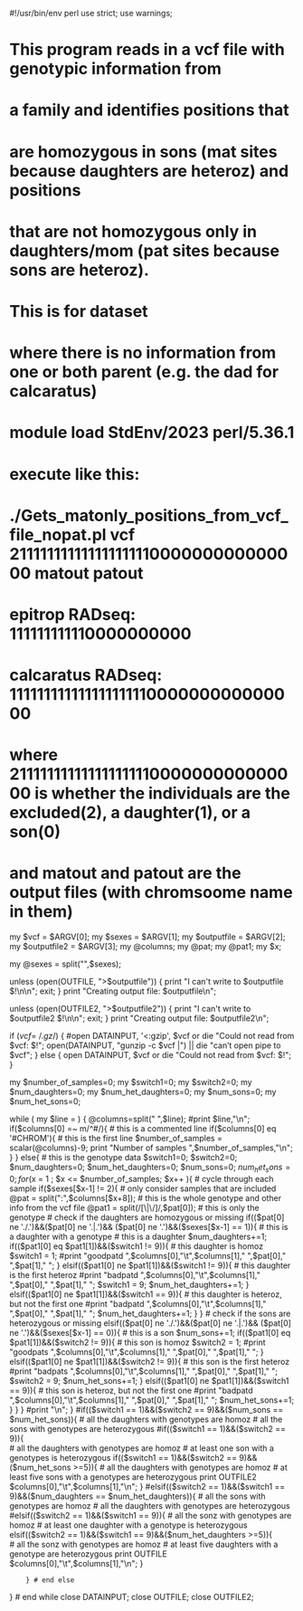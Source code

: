 #!/usr/bin/env perl
use strict;
use warnings;

# This program reads in a vcf file with genotypic information from
# a family and identifies positions that
# are homozygous in sons (mat sites because daughters are heteroz) and positions
# that are not homozygous only in daughters/mom (pat sites because sons are heteroz). 
# This is for dataset 
# where there is no information from one or both parent (e.g. the dad for calcaratus)
# module load StdEnv/2023 perl/5.36.1
# execute like this:
# ./Gets_matonly_positions_from_vcf_file_nopat.pl vcf 21111111111111111111000000000000000 matout patout

# epitrop RADseq: 111111111110000000000
# calcaratus RADseq: 11111111111111111111000000000000000

# where 21111111111111111111000000000000000 is whether the individuals are the excluded(2), a daughter(1), or a son(0)
# and matout and patout are the output files (with chromsoome name in them) 

my $vcf = $ARGV[0];
my $sexes = $ARGV[1];
my $outputfile = $ARGV[2];
my $outputfile2 = $ARGV[3];
my @columns;
my @pat;
my @pat1;
my $x;

my @sexes = split("",$sexes);

unless (open(OUTFILE, ">$outputfile"))  {
	print "I can\'t write to $outputfile   $!\n\n";
	exit;
}
print "Creating output file: $outputfile\n";

unless (open(OUTFILE2, ">$outputfile2"))  {
	print "I can\'t write to $outputfile2  $!\n\n";
	exit;
}
print "Creating output file: $outputfile2\n";



if ($vcf =~ /.gz$/) {
	#open DATAINPUT, '<:gzip', $vcf or die "Could not read from $vcf: $!";
	open(DATAINPUT, "gunzip -c $vcf |") || die "can’t open pipe to $vcf";
}
else {
	open DATAINPUT, $vcf or die "Could not read from $vcf: $!";
}

my $number_of_samples=0;
my $switch1=0;
my $switch2=0;
my $num_daughters=0;
my $num_het_daughters=0;
my $num_sons=0;
my $num_het_sons=0;


while ( my $line = <DATAINPUT>) {
	@columns=split("	",$line);
		#print $line,"\n";
		if($columns[0] =~ m/^#/){ # this is a commented line
			if($columns[0] eq '#CHROM'){ # this is the first line
				$number_of_samples = scalar(@columns)-9;
				print "Number of samples ",$number_of_samples,"\n";
			}
		}
		else{ # this is the genotype data
			$switch1=0;
			$switch2=0;
			$num_daughters=0;
			$num_het_daughters=0;
			$num_sons=0;
			$num_het_sons=0;
			for ($x = 1 ; $x <= $number_of_samples; $x++ ){ # cycle through each sample
				if($sexes[$x-1] != 2){ # only consider samples that are included
					@pat = split(":",$columns[$x+8]); # this is the whole genotype and other info from the vcf file
					@pat1 = split(/[\|\/]/,$pat[0]); # this is only the genotype
					# check if the daughters are homozygous or missing
					if(($pat[0] ne './.')&&($pat[0] ne '.|.')&&
					($pat[0] ne '.')&&($sexes[$x-1] == 1)){ # this is a daughter with a genotype
					# this is a daughter
					$num_daughters+=1;
						if(($pat1[0] eq $pat1[1])&&($switch1 != 9)){
							# this daughter is homoz 
							$switch1 = 1;
							#print "goodpatd ",$columns[0],"\t",$columns[1]," ",$pat[0]," ",$pat[1]," ";
						}
						elsif(($pat1[0] ne $pat1[1])&&($switch1 != 9)){
							# this daughter is the first heteroz
							#print "badpatd ",$columns[0],"\t",$columns[1]," ",$pat[0]," ",$pat[1]," ";
							$switch1 = 9;
							$num_het_daughters+=1;
						}	
						elsif(($pat1[0] ne $pat1[1])&&($switch1 == 9)){
							# this daughter is heteroz, but not the first one
							#print "badpatd ",$columns[0],"\t",$columns[1]," ",$pat[0]," ",$pat[1]," ";
							$num_het_daughters+=1;
						}	
					}
					# check if the sons are heterozygous or missing
					elsif(($pat[0] ne './.')&&($pat[0] ne '.|.')&&
					($pat[0] ne '.')&&($sexes[$x-1] == 0)){
						# this is a son
						$num_sons+=1;
						if(($pat1[0] eq $pat1[1])&&($switch2 != 9)){
							# this son is homoz 
							$switch2 = 1;
							#print "goodpats ",$columns[0],"\t",$columns[1]," ",$pat[0]," ",$pat[1]," ";
						}
						elsif(($pat1[0] ne $pat1[1])&&($switch2 != 9)){
							# this son is the first heteroz
							#print "badpats ",$columns[0],"\t",$columns[1]," ",$pat[0]," ",$pat[1]," ";
							$switch2 = 9;
							$num_het_sons+=1;
						}
						elsif(($pat1[0] ne $pat1[1])&&($switch1 == 9)){
							# this son is heteroz, but not the first one
							#print "badpatd ",$columns[0],"\t",$columns[1]," ",$pat[0]," ",$pat[1]," ";
							$num_het_sons+=1;
						}	
					}	
				}
				#print "\n";
			}
			#if(($switch1 == 1)&&($switch2 == 9)&&($num_sons == $num_het_sons)){
				# all the daughters with genotypes are homoz
				# all the sons with genotypes are heterozygous
			#if(($switch1 == 1)&&($switch2 == 9)){	
				# all the daughters with genotypes are homoz
				# at least one son with a genotypes is heterozygous
			if(($switch1 == 1)&&($switch2 == 9)&&($num_het_sons >=5)){		
				# all the daughters with genotypes are homoz
				# at least five sons with a genotypes are heterozygous
				print OUTFILE2 $columns[0],"\t",$columns[1],"\n";
			}
			#elsif(($switch2 == 1)&&($switch1 == 9)&&($num_daughters == $num_het_daughters)){
				# all the sons with genotypes are homoz
				# all the daughters with genotypes are heterozygous
			#elsif(($switch2 == 1)&&($switch1 == 9)){
				# all the sonz with genotypes are homoz
				# at least one daughter with a genotype is heterozygous
			elsif(($switch2 == 1)&&($switch1 == 9)&&($num_het_daughters >=5)){				
				# all the sonz with genotypes are homoz
				# at least five daughters with a genotype are heterozygous
				print OUTFILE $columns[0],"\t",$columns[1],"\n";
			}
			
		} # end else
} # end while
close DATAINPUT;
close OUTFILE;
close OUTFILE2;
